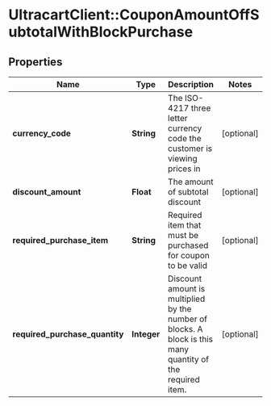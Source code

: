 # UltracartClient::CouponAmountOffSubtotalWithBlockPurchase

## Properties
Name | Type | Description | Notes
------------ | ------------- | ------------- | -------------
**currency_code** | **String** | The ISO-4217 three letter currency code the customer is viewing prices in | [optional] 
**discount_amount** | **Float** | The amount of subtotal discount | [optional] 
**required_purchase_item** | **String** | Required item that must be purchased for coupon to be valid | [optional] 
**required_purchase_quantity** | **Integer** | Discount amount is multiplied by the number of blocks.  A block is this many quantity of the required item. | [optional] 


